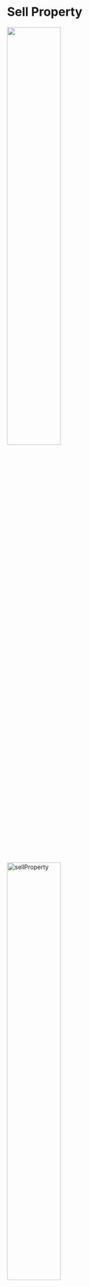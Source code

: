 # Sell Property

<img width=50% src="https://res.cloudinary.com/damtrix/image/upload/v1687510566/propertyCategories/sellProperty_Login_vzvadp.png">
 <img width=50% src="https://res.cloudinary.com/damtrix/image/upload/v1687507731/propertyCategories/sellProperty_hx58xx.png" alt="sellProperty" title="sellProperty">
<a href="https://damtrix.github.io/clientSellProperty/">
    <img width=50% src="https://res.cloudinary.com/damtrix/image/upload/v1687507731/propertyCategories/sellProperty_hx58xx.png">
</a>

[Sell property](https://damtrix.github.io/clientSellProperty/) is an innovative web application created to facilitate the process of selling and purchasing properties, such as houses and landed properties, within Nigeria. With a focus on assisting sellers and buyers, sellProperty offers a range of features to streamline property search and payment procedures.

By utilizing sellProperty, property sellers can effectively showcase their properties for sale, while potential buyers can easily locate properties of interest. Once a suitable property is found, buyers can proceed with the payment process if they are satisfied with the details. sellProperty aims to simplify and enhance the overall experience of property transactions in Nigeria.

## Table of content

- [The Story](#the-story)
- [Getting Started](#getting-started)
- [Screenshots](#screenshots)
- [Future](#future)
- [Authors](#authors)
  - [Onarinde Oludamola](#damtrix)
  - [Raji Fathia](#Paradox2774)
- [Acknowledgments](#acknowledgements)

## The Story

Sell Property initially had a different vision compared to its current state. It was conceived as a comprehensive solution that aimed to simplify property sales, aid in property location, and act as an escrow service between sellers and potential buyers. However, due to the complexity of the idea and time constraints, some of the envisioned features were postponed for future development, and the focus shifted towards delivering a minimum viable product (MVP).

The user interface of Sell Property is built using React, while the backend is powered by Node.js, and the database utilizes MongoDB. The implementation follows a REST API approach, enabling seamless communication between the frontend and backend in a straightforward and well-documented manner. This design choice also allows for easy enhancements and the incorporation of additional microservices in the future.

Front End

- React components handling routing
- styled-component for consistent styling
- Redux toolkits for state management
- API calls to manipulate database

REST API

- GET, POST, PUT requests handled
- CRUD manipulation through REST API

Relational Database

- Handled with mongoDB

## Getting Started

Sell and buy property you have to sign up or login

- Must have an account with sellProperty to sell and buy property
- To explore features without logging in, check out [Features](#features)

## Screenshots

<img width=50% src="https://res.cloudinary.com/damtrix/image/upload/v1687510566/propertyCategories/sellProperty_Login_vzvadp.png">

## Authors

### **Onarinde Oludamola**

[Damtrix](https://github.com/damtrix)

Damtrix is a versatile full stack software engineer who excels in both backend and frontend development. They play a pivotal role in the design and implementation of Job Odyssey, taking charge of the frontend aspects, particularly focusing on the design and React components. Additionally, He actively contributes to the backend work, including database management and API development. Their diverse skill set allows them to effectively bridge the gap between the frontend and backend, ensuring seamless integration and optimal functionality of Job Odyssey. With their passion for both frontend and backend work, He brings a comprehensive approach to the development process, resulting in a well-rounded and robust software solution.

### **Susan Su**

[Paradox2774](https://github.com/Paradox2774)

Paradox2774 is a talented frontend software engineer who plays a crucial role in the development of sellProperty. They are responsible for the design and implementation of the frontend aspects, particularly focusing on the React framework. With their expertise, She ensures that the user interface of sellProperty is visually appealing, user-friendly, and seamlessly functional. Their contributions greatly contribute to the overall success and quality of the sellProperty application.

If you would like to contact [Damtrix](https://github.com/damtrix) or [Paradox2774](https://github.com/Paradox2774) about any opportunities, feel free to reach out!

## Acknowledgements

- [Holberton School](https://www.holbertonschool.com/) (Staff and Students)
- Cats
- Cafes
